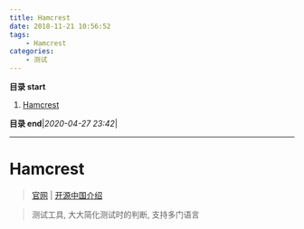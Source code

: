 ```yaml
---
title: Hamcrest
date: 2018-11-21 10:56:52
tags: 
    - Hamcrest
categories: 
    - 测试
---
```


**目录 start**

1. [Hamcrest](#hamcrest)

**目录 end**|_2020-04-27 23:42_|
****************************************
# Hamcrest
> [官网](http://hamcrest.org/) | [开源中国介绍](https://www.oschina.net/p/hamcrest)

> 测试工具, 大大简化测试时的判断, 支持多门语言

